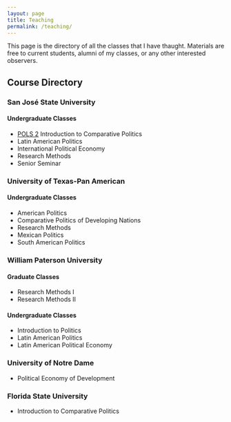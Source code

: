 ```yaml
---
layout: page
title: Teaching
permalink: /teaching/
---
```


This page is the directory of all the classes that I have thaught. Materials are free to current students, alumni of my classes, or any other interested observers.  

## Course Directory

### San José State University

#### Undergraduate Classes

- [POLS 2](POLS2/Democracy.html) Introduction to Comparative Politics
- Latin American Politics
- International Political Economy 
- Research Methods
- Senior Seminar

### University of Texas-Pan American

#### Undergraduate Classes 

- American Politics
- Comparative Politics of Developing Nations
- Research Methods
- Mexican Politics
- South American Politics

### William Paterson University 

#### Graduate Classes 

- Research Methods I
- Research Methods II

#### Undergraduate Classes 

- Introduction to Politics
- Latin American Politics
- Latin American Political Economy 

### University of Notre Dame 

- Political Economy of Development

### Florida State University 

- Introduction to Comparative Politics 
